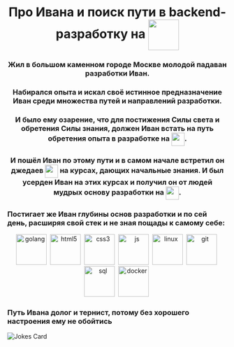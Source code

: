 <div id="header" align="center">
    <h1>Про Ивана и поиск пути в backend-разработку на <img src="https://cdn.jsdelivr.net/gh/devicons/devicon@latest/icons/go/go-original-wordmark.svg" width="70" height="70" align="center"/></h1>
    <h3>Жил в большом каменном городе Москве молодой падаван разработки Иван.</h3> <h3>Набирался опыта и искал своё истинное предназначение Иван среди множества путей и направлений разработки.</h3>
    <h3>И было ему озарение, что для постижения Силы света и обретения Силы знания, должен Иван встать на путь обретения опыта в разработке на <img src="https://cdn.jsdelivr.net/gh/devicons/devicon@latest/icons/go/go-original-wordmark.svg" width="30" height="30" align="center"/>.</h3>
    <h3>И пошёл Иван по этому пути и в самом начале встретил он джедаев <img src="https://cdn.jsdelivr.net/gh/devicons/devicon@latest/icons/go/go-original-wordmark.svg" width="30" height="30" align="center"/> на курсах, дающих начальные знания. И был усерден Иван на этих курсах и получил он от людей мудрых основу разработки на <img src="https://cdn.jsdelivr.net/gh/devicons/devicon@latest/icons/go/go-original-wordmark.svg" width="30" height="30" align="center"/>.</h3>
</div>

<h3>Постигает же Иван глубины основ разработки и по сей день, расширяя свой стек и не зная пощады к самому себе:</h3>
<div id="stack" align="center">
<img src="https://cdn.jsdelivr.net/gh/devicons/devicon@latest/icons/go/go-original-wordmark.svg" title="golang" width="70" height="70" />&nbsp;
<img src="https://cdn.jsdelivr.net/gh/devicons/devicon@latest/icons/html5/html5-original-wordmark.svg" title="html5" width="70" height="70"/>&nbsp;
<img src="https://cdn.jsdelivr.net/gh/devicons/devicon@latest/icons/css3/css3-original-wordmark.svg" title="css3" width="70" height="70"/>&nbsp;
<img src="https://cdn.jsdelivr.net/gh/devicons/devicon@latest/icons/javascript/javascript-plain.svg" title="js" width="70" height="70"/>&nbsp;
<img src="https://cdn.jsdelivr.net/gh/devicons/devicon@latest/icons/linux/linux-original.svg" title="linux" width="70" height="70"/>&nbsp;
<img src="https://cdn.jsdelivr.net/gh/devicons/devicon/icons/git/git-plain.svg" title="git" width="70" height="70"/>&nbsp;
<img src="https://cdn.jsdelivr.net/gh/devicons/devicon/icons/postgresql/postgresql-original.svg" title="sql" width="70" height="70"/>&nbsp;
<img src="https://cdn.jsdelivr.net/gh/devicons/devicon@latest/icons/docker/docker-original-wordmark.svg" title="docker" width="70" height="70"/>&nbsp;
</div>

<h3>Путь Ивана долог и тернист, потому без хорошего настроения ему не обойтись</h3>

![Jokes Card](https://readme-jokes.vercel.app/api?hideBorder&theme=cobalt&qColor=%23944bcc&aColor=%23bbdb51)
